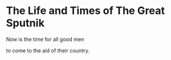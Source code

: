 # The Life and Times of The Great Sputnik

Now is the time
for all good men

to come to the aid of their country.

